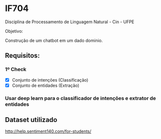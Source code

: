 # IF704
Disciplina de Processamento de Linguagem Natural - Cin - UFPE

Objetivo:

Construção de um chatbot em um dado dominio.

## Requisitos:

### 1º Check 
 - [x] Conjunto de intenções (Classificação)
 - [x] Conjunto de entidades (Extração)

### Usar deep learn para o classificador de intenções e extrator de entidades


## Dataset utilizado
http://help.sentiment140.com/for-students/
